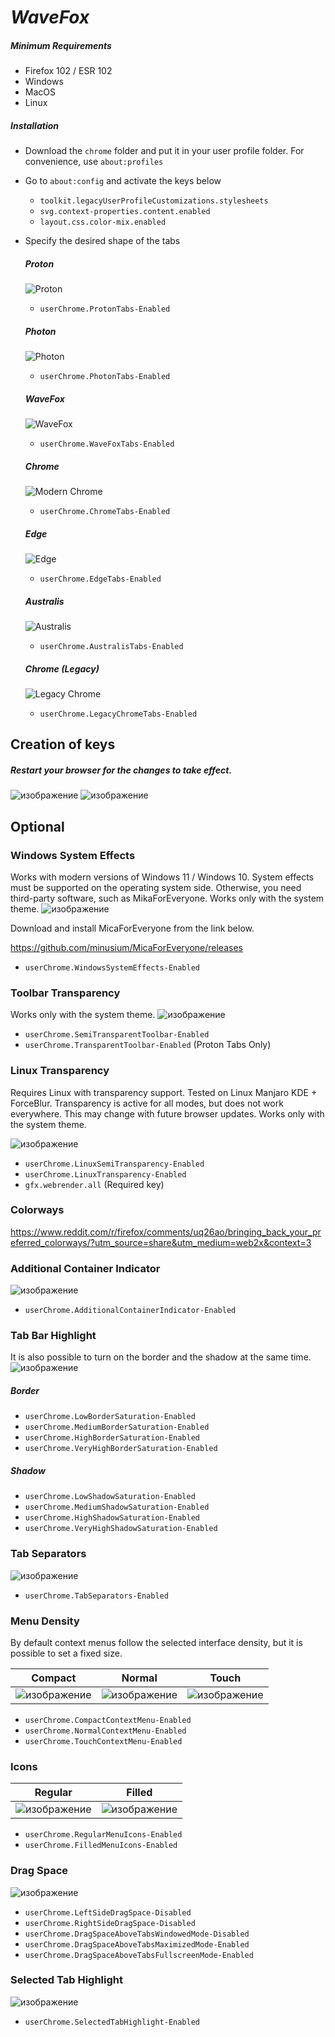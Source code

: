 # *WaveFox*

##### Minimum Requirements
- Firefox 102 / ESR 102
- Windows
- MacOS
- Linux

##### Installation

- Download the `chrome` folder and put it in your user profile folder. For convenience, use `about:profiles`
- Go to `about:config` and activate the keys below

  - `toolkit.legacyUserProfileCustomizations.stylesheets`
  - `svg.context-properties.content.enabled`
  - `layout.css.color-mix.enabled`

- Specify the desired shape of the tabs

  ##### Proton
  ![Proton](https://user-images.githubusercontent.com/85301851/180247798-3685fad6-cc4e-49ad-9b0e-7664354233ff.PNG)
  - `userChrome.ProtonTabs-Enabled`
  
  ##### Photon
  ![Photon](https://user-images.githubusercontent.com/85301851/180248812-8aecba52-77bd-4ee5-9e04-e6f07276dfa4.PNG)
  - `userChrome.PhotonTabs-Enabled`

  ##### WaveFox
  ![WaveFox](https://user-images.githubusercontent.com/85301851/180248857-fee4dd92-6d6c-4c34-8615-bf69e740f2bd.PNG)
  - `userChrome.WaveFoxTabs-Enabled`

  ##### Chrome
  ![Modern Chrome](https://user-images.githubusercontent.com/85301851/180248907-bdcf4ffc-fd4a-4923-b97d-a0b0b0cf5ee2.PNG)
  - `userChrome.ChromeTabs-Enabled`

  ##### Edge
  ![Edge](https://user-images.githubusercontent.com/85301851/180248952-faa55898-0243-4cdf-ba6a-33513184398f.PNG)
  - `userChrome.EdgeTabs-Enabled`

  ##### Australis
  ![Australis](https://user-images.githubusercontent.com/85301851/180248996-2f21d3b0-e33b-4feb-bbfc-2859df714344.PNG)
  - `userChrome.AustralisTabs-Enabled`

  ##### Chrome (Legacy)
  ![Legacy Chrome](https://user-images.githubusercontent.com/85301851/180249039-350dd21d-51ee-432b-a79d-0c82861e7d43.PNG)
  - `userChrome.LegacyChromeTabs-Enabled`

## Creation of keys
##### Restart your browser for the changes to take effect.
![изображение](https://user-images.githubusercontent.com/85301851/180253017-22325fad-2f53-47f5-b409-618ca7fe6084.png)
![изображение](https://user-images.githubusercontent.com/85301851/180253209-3e6965a9-641a-4ac2-bf3d-242ac8b3451c.png)

## Optional

### Windows System Effects
Works with modern versions of Windows 11 / Windows 10. System effects must be supported on the operating system side. Otherwise, you need third-party software, such as MikaForEveryone. Works only with the system theme.
![изображение](https://user-images.githubusercontent.com/85301851/160720915-a055134a-357c-44cc-a638-8dd56e869111.png)

Download and install MicaForEveryone from the link below.

https://github.com/minusium/MicaForEveryone/releases

- `userChrome.WindowsSystemEffects-Enabled`

### Toolbar Transparency
Works only with the system theme.
![изображение](https://user-images.githubusercontent.com/85301851/165526704-4f7486c4-f330-4c86-a25d-6ed8ab2affe4.png)

- `userChrome.SemiTransparentToolbar-Enabled`
- `userChrome.TransparentToolbar-Enabled` (Proton Tabs Only)

### Linux Transparency
Requires Linux with transparency support. Tested on Linux Manjaro KDE + ForceBlur. Transparency is active for all modes, but does not work everywhere. This may change with future browser updates. Works only with the system theme.

![изображение](https://user-images.githubusercontent.com/85301851/173119832-e82bc2f7-eda7-4167-9dcd-ccca50383816.png)

- `userChrome.LinuxSemiTransparency-Enabled`
- `userChrome.LinuxTransparency-Enabled`
- `gfx.webrender.all` (Required key)

### Colorways
https://www.reddit.com/r/firefox/comments/uq26ao/bringing_back_your_preferred_colorways/?utm_source=share&utm_medium=web2x&context=3

### Additional Container Indicator
![изображение](https://user-images.githubusercontent.com/85301851/161597087-fc818bc5-c60e-48a9-8eb9-1bcafc030607.png)

- `userChrome.AdditionalContainerIndicator-Enabled`

### Tab Bar Highlight
It is also possible to turn on the border and the shadow at the same time.
![изображение](https://user-images.githubusercontent.com/85301851/152011749-4d5619b3-0fd8-40f9-a3dc-96be31839971.png)

##### Border
- `userChrome.LowBorderSaturation-Enabled`
- `userChrome.MediumBorderSaturation-Enabled`
- `userChrome.HighBorderSaturation-Enabled`
- `userChrome.VeryHighBorderSaturation-Enabled`

##### Shadow
- `userChrome.LowShadowSaturation-Enabled`
- `userChrome.MediumShadowSaturation-Enabled`
- `userChrome.HighShadowSaturation-Enabled`
- `userChrome.VeryHighShadowSaturation-Enabled`

### Tab Separators
![изображение](https://user-images.githubusercontent.com/85301851/152351312-f6ad4578-e7d5-40b7-8b2d-49388a750f54.png)

- `userChrome.TabSeparators-Enabled`

### Menu Density
By default context menus follow the selected interface density, but it is possible to set a fixed size.

| Compact | Normal | Touch |
|---------|--------|-------|
| ![изображение](https://user-images.githubusercontent.com/85301851/152645825-7d351e3e-b938-4fa1-a460-1f699ed1c3c6.png) | ![изображение](https://user-images.githubusercontent.com/85301851/152645878-d917e841-837a-4a11-8fc1-ce0fc2262aef.png) | ![изображение](https://user-images.githubusercontent.com/85301851/152645915-833c1b22-e320-445f-817e-408ea26f7605.png) |

- `userChrome.CompactContextMenu-Enabled`
- `userChrome.NormalContextMenu-Enabled`
- `userChrome.TouchContextMenu-Enabled`

### Icons

| Regular | Filled |
|---------|--------|
| ![изображение](https://user-images.githubusercontent.com/85301851/151192118-0cbdb5a7-a77f-4275-8841-2ac321657c86.png) | ![изображение](https://user-images.githubusercontent.com/85301851/151192708-5ae7691c-ce07-49d8-b4fb-fc58692b63fe.png) |

- `userChrome.RegularMenuIcons-Enabled`
- `userChrome.FilledMenuIcons-Enabled`

### Drag Space
![изображение](https://user-images.githubusercontent.com/85301851/152680229-43547df0-1d2c-4384-b024-950e7aa56ca6.png)

- `userChrome.LeftSideDragSpace-Disabled`
- `userChrome.RightSideDragSpace-Disabled`
- `userChrome.DragSpaceAboveTabsWindowedMode-Disabled`
- `userChrome.DragSpaceAboveTabsMaximizedMode-Enabled`
- `userChrome.DragSpaceAboveTabsFullscreenMode-Enabled`

### Selected Tab Highlight
![изображение](https://user-images.githubusercontent.com/85301851/170877154-44db11c2-02ce-4aab-821e-c3cc68f26a2d.png)

- `userChrome.SelectedTabHighlight-Enabled`
